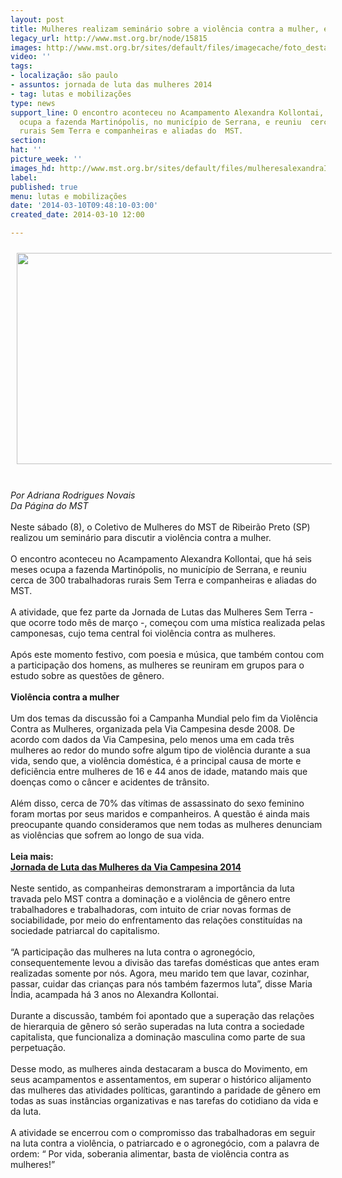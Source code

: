 ```yaml
---
layout: post
title: Mulheres realizam seminário sobre a violência contra a mulher, em SP
legacy_url: http://www.mst.org.br/node/15815
images: http://www.mst.org.br/sites/default/files/imagecache/foto_destaque/mulheresalexandraII.jpg
video: ''
tags:
- localização: são paulo
- assuntos: jornada de luta das mulheres 2014
- tag: lutas e mobilizações
type: news
support_line: O encontro aconteceu no Acampamento Alexandra Kollontai, que há seis  meses
  ocupa a fazenda Martinópolis, no município de Serrana, e reuniu  cerca de 300 trabalhadoras
  rurais Sem Terra e companheiras e aliadas do  MST.
section: 
hat: ''
picture_week: ''
images_hd: http://www.mst.org.br/sites/default/files/mulheresalexandraII.jpg
label: 
published: true
menu: lutas e mobilizações
date: '2014-03-10T09:48:10-03:00'
created_date: 2014-03-10 12:00

---
```

<p><img alt="" src="http://www.mst.org.br/sites/default/files/mulheresalexandraII.jpg" style="margin: 10px;" height="338" width="600"></p><p><br><em>Por Adriana Rodrigues Novais<br>Da Página do MST</em><br><br>Neste sábado (8), o Coletivo de Mulheres do MST de Ribeirão Preto (SP) realizou um seminário para discutir a violência contra a mulher. <br><br>O encontro aconteceu no Acampamento Alexandra Kollontai, que há seis meses ocupa a fazenda Martinópolis, no município de Serrana, e reuniu cerca de 300 trabalhadoras rurais Sem Terra e companheiras e aliadas do MST. <br><br>A atividade, que fez parte da Jornada de Lutas das Mulheres Sem Terra - que ocorre todo mês de março -, começou com uma mística realizada pelas camponesas, cujo tema central foi violência contra as mulheres. <br><br>Após este momento festivo, com poesia e música, que também contou com a participação dos homens, as mulheres se reuniram em grupos para o estudo sobre as questões de gênero. <br><br><strong>Violência contra a mulher<br></strong><br>Um dos temas da discussão foi a Campanha Mundial pelo fim da Violência Contra as Mulheres, organizada pela Via Campesina desde 2008. De acordo com dados da Via Campesina, pelo menos uma em cada três mulheres ao redor do mundo sofre algum tipo de violência durante a sua vida, sendo que, a violência doméstica, é a principal causa de morte e deficiência entre mulheres de 16 e 44 anos de idade, matando mais que doenças como o câncer e acidentes de trânsito. <br><br>Além disso, cerca de 70% das vítimas de assassinato do sexo feminino foram mortas por seus maridos e companheiros. A questão é ainda mais preocupante quando consideramos que nem todas as mulheres denunciam as violências que sofrem ao longo de sua vida.<br><br><strong>Leia mais:<br></strong><a href="http://www.mst.org.br/Jornada-de-Luta-das-Mulheres-da-Via-Campesina-2014"><strong>Jornada de Luta das Mulheres da Via Campesina 2014 <br></strong></a><br>Neste sentido, as companheiras demonstraram a importância da luta travada pelo MST contra a dominação e a violência de gênero entre trabalhadores e trabalhadoras, com intuito de criar novas formas de sociabilidade, por meio do enfrentamento das relações constituídas na sociedade patriarcal do capitalismo. <br><br>“A participação das mulheres na luta contra o agronegócio,  consequentemente levou a divisão das tarefas domésticas que antes eram  realizadas somente por nós. Agora, meu marido tem que lavar, cozinhar,  passar, cuidar das crianças para nós também fazermos luta”, disse Maria  Índia, acampada há 3 anos no Alexandra Kollontai.<br><br>Durante a discussão, também foi apontado  que a superação das relações de hierarquia de gênero só serão superadas na luta contra a sociedade capitalista, que funcionaliza a dominação masculina como parte de sua perpetuação.<br><br>Desse modo, as mulheres ainda destacaram a busca do Movimento, em seus acampamentos e assentamentos, em superar o histórico alijamento das mulheres das atividades políticas, garantindo a paridade de gênero em todas as suas instâncias organizativas e nas tarefas do cotidiano da vida e da luta.<br><br>A atividade se encerrou com o compromisso das trabalhadoras em seguir na luta contra a violência, o patriarcado e o agronegócio, com a palavra de ordem: “ Por vida, soberania alimentar, basta de violência contra as mulheres!”&nbsp;&nbsp;&nbsp;&nbsp;</p><p>&nbsp;</p>
